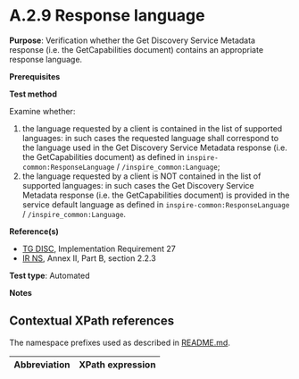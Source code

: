 # A.2.9 Response language

**Purpose**: Verification whether the Get Discovery Service Metadata response (i.e. the GetCapabilities document) contains an appropriate response language.

**Prerequisites**

**Test method**

Examine whether:
1. the language requested by a client is contained in the list of supported languages: in such cases the requested language shall correspond to the language used in the Get Discovery Service Metadata response (i.e. the GetCapabilities document) as defined in ```inspire-common:ResponseLanguage``` / ```/inspire_common:Language```;
2. the language requested by a client is NOT contained in the list of supported languages: in such cases the Get Discovery Service Metadata response (i.e. the GetCapabilities document) is provided in the service default language as defined in ```inspire-common:ResponseLanguage``` / ```/inspire_common:Language```.

**Reference(s)**

* [TG DISC](README.md#ref_TG_DISC), Implementation Requirement 27
* [IR NS](README.md#ref_IR_NS), Annex II, Part B, section 2.2.3

**Test type**: Automated

**Notes**


## Contextual XPath references

The namespace prefixes used as described in [README.md](README.md#namespaces).

Abbreviation                                               |  XPath expression
---------------------------------------------------------- | -------------------------------------------------------------------------
